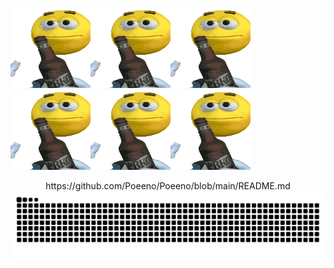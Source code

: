 ![doot](https://raw.githubusercontent.com/Poeeno/Poeeno/refs/heads/main/me-and-the-minecraft-boys-minecraft.gif)![doot](https://raw.githubusercontent.com/Poeeno/Poeeno/refs/heads/main/me-and-the-minecraft-boys-minecraft.gif)![doot](https://raw.githubusercontent.com/Poeeno/Poeeno/refs/heads/main/me-and-the-minecraft-boys-minecraft.gif)![doot](https://raw.githubusercontent.com/Poeeno/Poeeno/refs/heads/main/me-and-the-minecraft-boys-minecraft.gif)![doot](https://raw.githubusercontent.com/Poeeno/Poeeno/refs/heads/main/me-and-the-minecraft-boys-minecraft.gif)![doot](https://raw.githubusercontent.com/Poeeno/Poeeno/refs/heads/main/me-and-the-minecraft-boys-minecraft.gif)
<p align="center">
  <picture>
    <source media="(prefers-color-scheme: dark)" srcset="https://github.com/Poeeno/Poeeno/blob/output/github-contribution-grid-snake-dark.svg" />https://github.com/Poeeno/Poeeno/blob/main/README.md
    <source media="(prefers-color-scheme: light)" srcset="https://github.com/Poeeno/Poeeno/blob/output/github-contribution-grid-snake-dark.svg" />
    <img alt="github-snake" src="https://github.com/Poeeno/Poeeno/blob/output/github-contribution-grid-snake-dark.svg" />
  </picture>
</p>

